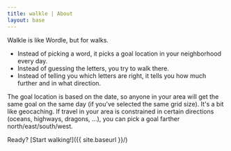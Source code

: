 ```yaml
---
title: walkle | About
layout: base
---
```


Walkle is like Wordle, but for walks.
- Instead of picking a word, it picks a goal location in your neighborhood every day.
- Instead of guessing the letters, you try to walk there.
- Instead of telling you which letters are right, it tells you how much further and in what direction.

The goal location is based on the date,
so anyone in your area will get the same goal on the same day (if you've selected the same grid size).
It's a bit like geocaching.
If travel in your area is constrained in certain directions
(oceans, highways, dragons, ...), you can pick a goal farther
north/east/south/west. 

Ready? [Start walking!]({{ site.baseurl }}/)